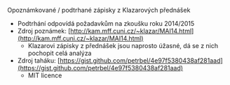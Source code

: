 Opoznámkované / podtrhané zápisky z Klazarových přednášek
- Podtrhání odpovídá požadavkům na zkoušku roku 2014/2015
- Zdroj poznámek: [http://kam.mff.cuni.cz/~klazar/MAI14.html](http://kam.mff.cuni.cz/~klazar/MAI14.html)
  - Klazarovi zápisky z přednášek jsou naprosto úžasné, dá se z nich pochopit celá analýza
- Zdroj taháku: [https://gist.github.com/petrbel/4e97f5380438af281aad](https://gist.github.com/petrbel/4e97f5380438af281aad)
  - MIT licence